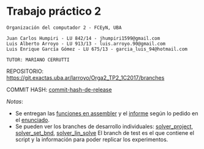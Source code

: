 Trabajo práctico 2
==================
```
Organización del computador 2 - FCEyN, UBA

Juan Carlos Humpiri - LU 842/14 - jhumpiri1599@gmail.com
Luis Alberto Arroyo - LU 913/13 - luis.arroyo.90@gmail.com
Luis Enrique García Gómez - LU 675/13 - garcia_luis_94@hotmail.com

TUTOR: MARIANO CERRUTTI

```

REPOSITORIO: https://git.exactas.uba.ar/larroyo/Orga2_TP2_1C2017/branches

COMMIT HASH: [commit-hash-de-release](39d5fc7a06f8769b08abb2a8da4d20594d297f36)

*Notas*:
- Se entregan las [funciones en assembler]() y el [informe]() según lo pedido en el [enunciado](http://www.dc.uba.ar/materias/oc2/2017/c2/tp2_enunciado.pdf).
- Se pueden ver los branches de desarrollo individuales: [solver_project](https://git.exactas.uba.ar/larroyo/Orga2_TP2_1C2017/tree/solver_project), [solver_set_bnd](https://git.exactas.uba.ar/larroyo/Orga2_TP2_1C2017/tree/solver_set_bnd), [solver_lin_solve](https://git.exactas.uba.ar/larroyo/Orga2_TP2_1C2017/tree/JuanCarlos)
El branch de test es el que contiene el script y la información para poder replicar los experimentos.

